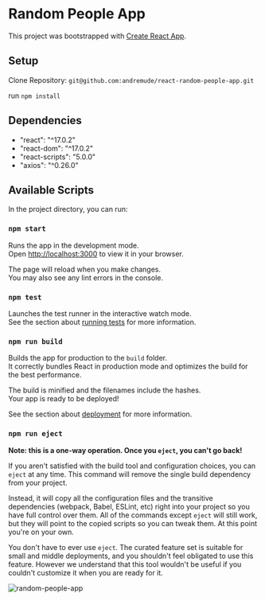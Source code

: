 # Random People App

This project was bootstrapped with [Create React App](https://github.com/facebook/create-react-app).

## Setup 
Clone Repository: `git@github.com:andremude/react-random-people-app.git`

run `npm install`

## Dependencies
<ul>
  <li>"react": "^17.0.2"</li>
  <li>"react-dom": "^17.0.2"</li>
  <li>"react-scripts": "5.0.0"</li>
  <li>"axios": "^0.26.0"</li>
</ul>

## Available Scripts

In the project directory, you can run:

### `npm start`

Runs the app in the development mode.\
Open [http://localhost:3000](http://localhost:3000) to view it in your browser.

The page will reload when you make changes.\
You may also see any lint errors in the console.

### `npm test`

Launches the test runner in the interactive watch mode.\
See the section about [running tests](https://facebook.github.io/create-react-app/docs/running-tests) for more information.

### `npm run build`

Builds the app for production to the `build` folder.\
It correctly bundles React in production mode and optimizes the build for the best performance.

The build is minified and the filenames include the hashes.\
Your app is ready to be deployed!

See the section about [deployment](https://facebook.github.io/create-react-app/docs/deployment) for more information.

### `npm run eject`

**Note: this is a one-way operation. Once you `eject`, you can't go back!**

If you aren't satisfied with the build tool and configuration choices, you can `eject` at any time. This command will remove the single build dependency from your project.

Instead, it will copy all the configuration files and the transitive dependencies (webpack, Babel, ESLint, etc) right into your project so you have full control over them. All of the commands except `eject` will still work, but they will point to the copied scripts so you can tweak them. At this point you're on your own.

You don't have to ever use `eject`. The curated feature set is suitable for small and middle deployments, and you shouldn't feel obligated to use this feature. However we understand that this tool wouldn't be useful if you couldn't customize it when you are ready for it.

![random-people-app](https://user-images.githubusercontent.com/71613801/158030189-752da3ec-9da8-4ba1-9e49-819243d9427b.png)
